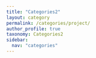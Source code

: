 ```yaml
---
title: "Categories2"
layout: category
permalink: /categories/project/
author_profile: true
taxonomy: Categories2
sidebar:
  nav: "categories"
---
```

